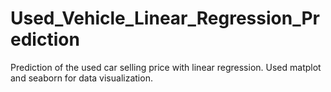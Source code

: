 # Used_Vehicle_Linear_Regression_Prediction

Prediction of the used car selling price with linear regression.  Used matplot and seaborn for data visualization.
